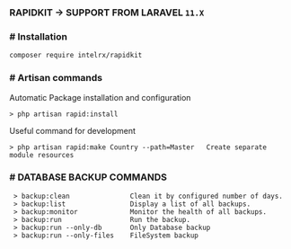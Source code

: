 ### RAPIDKIT -> SUPPORT FROM LARAVEL `11.X`

### # Installation

```
composer require intelrx/rapidkit
```

### # Artisan commands

Automatic Package installation and configuration
```
> php artisan rapid:install
```

Useful command for development
```
> php artisan rapid:make Country --path=Master   Create separate module resources
```

### # DATABASE BACKUP COMMANDS
```
 > backup:clean               Clean it by configured number of days.
 > backup:list                Display a list of all backups.
 > backup:monitor             Monitor the health of all backups.
 > backup:run                 Run the backup.
 > backup:run --only-db       Only Database backup
 > backup:run --only-files    FileSystem backup
```